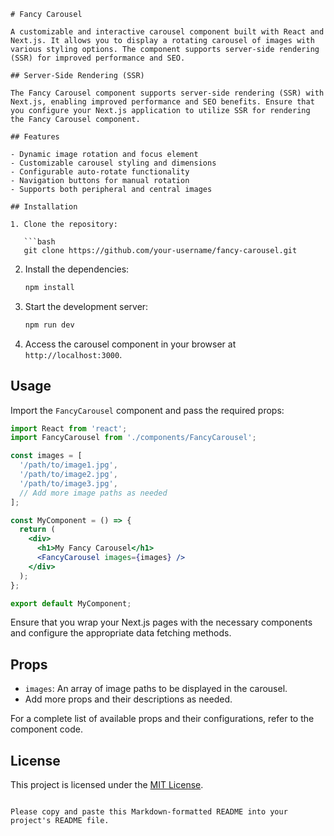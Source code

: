 
```
# Fancy Carousel

A customizable and interactive carousel component built with React and Next.js. It allows you to display a rotating carousel of images with various styling options. The component supports server-side rendering (SSR) for improved performance and SEO.

## Server-Side Rendering (SSR)

The Fancy Carousel component supports server-side rendering (SSR) with Next.js, enabling improved performance and SEO benefits. Ensure that you configure your Next.js application to utilize SSR for rendering the Fancy Carousel component.

## Features

- Dynamic image rotation and focus element
- Customizable carousel styling and dimensions
- Configurable auto-rotate functionality
- Navigation buttons for manual rotation
- Supports both peripheral and central images

## Installation

1. Clone the repository:

   ```bash
   git clone https://github.com/your-username/fancy-carousel.git
   ```

2. Install the dependencies:

   ```bash
   npm install
   ```

3. Start the development server:

   ```bash
   npm run dev
   ```

4. Access the carousel component in your browser at `http://localhost:3000`.

## Usage

Import the `FancyCarousel` component and pass the required props:

```jsx
import React from 'react';
import FancyCarousel from './components/FancyCarousel';

const images = [
  '/path/to/image1.jpg',
  '/path/to/image2.jpg',
  '/path/to/image3.jpg',
  // Add more image paths as needed
];

const MyComponent = () => {
  return (
    <div>
      <h1>My Fancy Carousel</h1>
      <FancyCarousel images={images} />
    </div>
  );
};

export default MyComponent;
```

Ensure that you wrap your Next.js pages with the necessary components and configure the appropriate data fetching methods.

## Props

- `images`: An array of image paths to be displayed in the carousel.
- Add more props and their descriptions as needed.

For a complete list of available props and their configurations, refer to the component code.

## License

This project is licensed under the [MIT License](LICENSE).
```

Please copy and paste this Markdown-formatted README into your project's README file.


